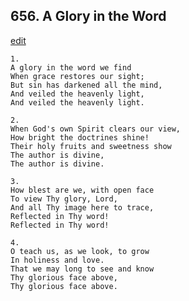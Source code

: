 
## 656.  A Glory in the Word
[edit](https://docs.google.com/document/d/13lMqIpW2S2HpnXLjjQMt2PiGsQUkhYnx/edit?mode=html)



    1.
    A glory in the word we find 
    When grace restores our sight; 
    But sin has darkened all the mind, 
    And veiled the heavenly light, 
    And veiled the heavenly light. 

    2.
    When God's own Spirit clears our view, 
    How bright the doctrines shine! 
    Their holy fruits and sweetness show 
    The author is divine, 
    The author is divine. 

    3.
    How blest are we, with open face 
    To view Thy glory, Lord, 
    And all Thy image here to trace, 
    Reflected in Thy word! 
    Reflected in Thy word! 

    4.
    O teach us, as we look, to grow 
    In holiness and love. 
    That we may long to see and know 
    Thy glorious face above, 
    Thy glorious face above.
